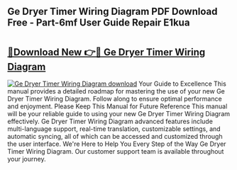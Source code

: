 ## Ge Dryer Timer Wiring Diagram PDF Download Free - Part-6mf User Guide Repair E1kua

# <h2><a href="http://dfhw17j.blite.top/?on=Ge+Dryer+Timer+Wiring+Diagram">🔗Download New 👉🔴 Ge Dryer Timer Wiring Diagram</a></h2>

[![Ge Dryer Timer Wiring Diagram download](https://i.imgur.com/lujVjoI.png)](http://dfhw17j.blite.top/?on=Ge+Dryer+Timer+Wiring+Diagram)
Your Guide to Excellence This manual provides a detailed roadmap for mastering the use of your new Ge Dryer Timer Wiring Diagram. Follow along to ensure optimal performance and enjoyment. Please Keep This Manual for Future Reference This manual will be your reliable guide to using your new Ge Dryer Timer Wiring Diagram effectively. Ge Dryer Timer Wiring Diagram advanced features include multi-language support, real-time translation, customizable settings, and automatic syncing, all of which can be accessed and customized through the user interface. We're Here to Help You Every Step of the Way Ge Dryer Timer Wiring Diagram. Our customer support team is available throughout your journey.
